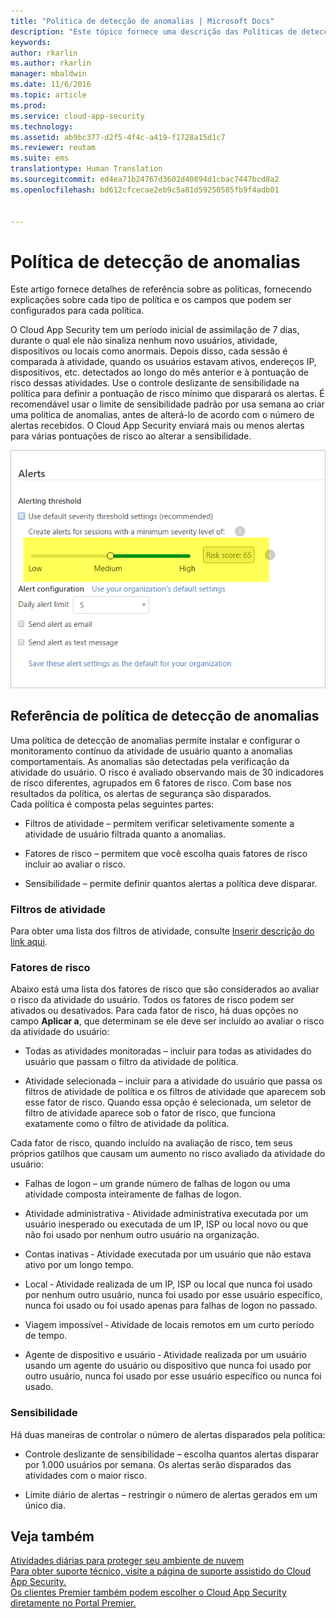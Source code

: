 ```yaml
---
title: "Política de detecção de anomalias | Microsoft Docs"
description: "Este tópico fornece uma descrição das Políticas de detecção de anomalias, bem como informações de referência sobre os blocos de construção de uma política de detecção de anomalias."
keywords: 
author: rkarlin
ms.author: rkarlin
manager: mbaldwin
ms.date: 11/6/2016
ms.topic: article
ms.prod: 
ms.service: cloud-app-security
ms.technology: 
ms.assetid: ab9bc377-d2f5-4f4c-a419-f1728a15d1c7
ms.reviewer: reutam
ms.suite: ems
translationtype: Human Translation
ms.sourcegitcommit: ed4ea71b24767d3602d40894d1cbac7447bcd8a2
ms.openlocfilehash: bd612cfcecae2eb9c5a81d59250585fb9f4adb01


---
```


# <a name="anomaly-detection-policy"></a>Política de detecção de anomalias
Este artigo fornece detalhes de referência sobre as políticas, fornecendo explicações sobre cada tipo de política e os campos que podem ser configurados para cada política.  
 
O Cloud App Security tem um período inicial de assimilação de 7 dias, durante o qual ele não sinaliza nenhum novo usuários, atividade, dispositivos ou locais como anormais. Depois disso, cada sessão é comparada à atividade, quando os usuários estavam ativos, endereços IP, dispositivos, etc. detectados ao longo do mês anterior e à pontuação de risco dessas atividades. Use o controle deslizante de sensibilidade na política para definir a pontuação de risco mínimo que disparará os alertas. É recomendável usar o limite de sensibilidade padrão por usa semana ao criar uma política de anomalias, antes de alterá-lo de acordo com o número de alertas recebidos. O Cloud App Security enviará mais ou menos alertas para várias pontuações de risco ao alterar a sensibilidade.
  
![controle deslizante de sensibilidade](./media/sensitivity-slider.png)
## <a name="anomaly-detection-policy-reference"></a>Referência de política de detecção de anomalias  
Uma política de detecção de anomalias permite instalar e configurar o monitoramento contínuo da atividade de usuário quanto a anomalias comportamentais. As anomalias são detectadas pela verificação da atividade do usuário. O risco é avaliado observando mais de 30 indicadores de risco diferentes, agrupados em 6 fatores de risco. Com base nos resultados da política, os alertas de segurança são disparados.   
Cada política é composta pelas seguintes partes:  
  
-   Filtros de atividade – permitem verificar seletivamente somente a atividade de usuário filtrada quanto a anomalias.  
  
-   Fatores de risco – permitem que você escolha quais fatores de risco incluir ao avaliar o risco.  
  
-   Sensibilidade – permite definir quantos alertas a política deve disparar.  
  
### <a name="activity-filters"></a>Filtros de atividade  
Para obter uma lista dos filtros de atividade, consulte [Inserir descrição do link aqui](activity-filters.md).  
  
### <a name="risk-factors"></a>Fatores de risco  
Abaixo está uma lista dos fatores de risco que são considerados ao avaliar o risco da atividade do usuário. Todos os fatores de risco podem ser ativados ou desativados. Para cada fator de risco, há duas opções no campo **Aplicar a**, que determinam se ele deve ser incluído ao avaliar o risco da atividade do usuário:  
  
-   Todas as atividades monitoradas – incluir para todas as atividades do usuário que passam o filtro da atividade de política.  
  
-   Atividade selecionada – incluir para a atividade do usuário que passa os filtros de atividade de política e os filtros de atividade que aparecem sob esse fator de risco. Quando essa opção é selecionada, um seletor de filtro de atividade aparece sob o fator de risco, que funciona exatamente como o filtro de atividade da política.  
  
Cada fator de risco, quando incluído na avaliação de risco, tem seus próprios gatilhos que causam um aumento no risco avaliado da atividade do usuário:  
  
-   Falhas de logon – um grande número de falhas de logon ou uma atividade composta inteiramente de falhas de logon.  
  
-   Atividade administrativa ‑ Atividade administrativa executada por um usuário inesperado ou executada de um IP, ISP ou local novo ou que não foi usado por nenhum outro usuário na organização.  
  
-   Contas inativas ‑ Atividade executada por um usuário que não estava ativo por um longo tempo.  
  
-   Local ‑ Atividade realizada de um IP, ISP ou local que nunca foi usado por nenhum outro usuário, nunca foi usado por esse usuário específico, nunca foi usado ou foi usado apenas para falhas de logon no passado.  
  
-   Viagem impossível ‑ Atividade de locais remotos em um curto período de tempo.  
  
-   Agente de dispositivo e usuário ‑ Atividade realizada por um usuário usando um agente do usuário ou dispositivo que nunca foi usado por outro usuário, nunca foi usado por esse usuário específico ou nunca foi usado.  
  
### <a name="sensitivity"></a>Sensibilidade  
Há duas maneiras de controlar o número de alertas disparados pela política:  
  
-   Controle deslizante de sensibilidade – escolha quantos alertas disparar por 1.000 usuários por semana. Os alertas serão disparados das atividades com o maior risco.  
  
-   Limite diário de alertas – restringir o número de alertas gerados em um único dia.  
  
## <a name="see-also"></a>Veja também  
[Atividades diárias para proteger seu ambiente de nuvem](daily-activities-to-protect-your-cloud-environment.md)   
[Para obter suporte técnico, visite a página de suporte assistido do Cloud App Security.](http://support.microsoft.com/oas/default.aspx?prid=16031)   
[Os clientes Premier também podem escolher o Cloud App Security diretamente no Portal Premier.](https://premier.microsoft.com/)  
  
  



<!--HONumber=Oct16_HO4-->


